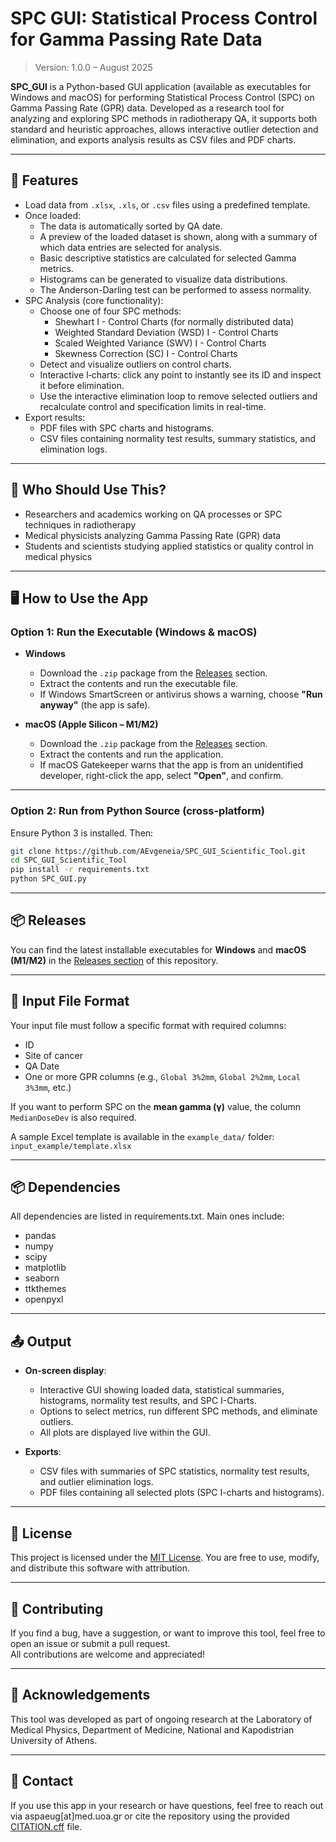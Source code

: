 # SPC GUI: Statistical Process Control for Gamma Passing Rate Data


> Version: 1.0.0 – August 2025

**SPC_GUI** is a Python-based GUI application (available as executables for Windows and macOS) for performing Statistical Process Control (SPC) on Gamma Passing Rate (GPR) data. Developed as a research tool for analyzing and exploring SPC methods in radiotherapy QA, it supports both standard and heuristic approaches, allows interactive outlier detection and elimination, and exports analysis results as CSV files and PDF charts.

---

## 📌 Features

- Load data from `.xlsx`, `.xls`, or `.csv` files using a predefined template.
- Once loaded:
  - The data is automatically sorted by QA date.
  - A preview of the loaded dataset is shown, along with a summary of which data entries are selected for analysis.
  - Basic descriptive statistics are calculated for selected Gamma metrics.
  - Histograms can be generated to visualize data distributions.
  - The Anderson-Darling test can be performed to assess normality.
- SPC Analysis (core functionality):
  - Choose one of four SPC methods:
    - Shewhart I - Control Charts (for normally distributed data)
    - Weighted Standard Deviation (WSD) I - Control Charts
    - Scaled Weighted Variance (SWV) I - Control Charts
    - Skewness Correction (SC) I - Control Charts
  - Detect and visualize outliers on control charts.
  - Interactive I‑charts: click any point to instantly see its ID and inspect it before elimination.
  - Use the interactive elimination loop to remove selected outliers and recalculate control and specification limits in real-time.
- Export results:
  - PDF files with SPC charts and histograms.
  - CSV files containing normality test results, summary statistics, and elimination logs.

---

## 🎯 Who Should Use This?

- Researchers and academics working on QA processes or SPC techniques in radiotherapy
- Medical physicists analyzing Gamma Passing Rate (GPR) data
- Students and scientists studying applied statistics or quality control in medical physics

---

## 🖥️ How to Use the App

### Option 1: Run the Executable (Windows & macOS)

- **Windows**  
  - Download the `.zip` package from the [Releases](#-releases) section.  
  - Extract the contents and run the executable file.  
  - If Windows SmartScreen or antivirus shows a warning, choose **"Run anyway"** (the app is safe).  

- **macOS (Apple Silicon – M1/M2)**  
  - Download the `.zip` package from the [Releases](#-releases) section.  
  - Extract the contents and run the application.  
  - If macOS Gatekeeper warns that the app is from an unidentified developer, right-click the app, select **"Open"**, and confirm.

---

### Option 2: Run from Python Source (cross-platform)

Ensure Python 3 is installed. Then:

```bash
git clone https://github.com/AEvgeneia/SPC_GUI_Scientific_Tool.git
cd SPC_GUI_Scientific_Tool
pip install -r requirements.txt
python SPC_GUI.py
```
---

## 📦 Releases

You can find the latest installable executables for **Windows** and **macOS (M1/M2)** in the [Releases section](https://github.com/AEvgeneia/SPC_GUI_Scientific_Tool/releases) of this repository.

---

## 📂 Input File Format

Your input file must follow a specific format with required columns:
- ID
- Site of cancer
- QA Date
- One or more GPR columns (e.g., `Global 3%2mm`, `Global 2%2mm`, `Local 3%3mm`, etc.)

If you want to perform SPC on the **mean gamma (γ)** value, the column `MedianDoseDev` is also required.

A sample Excel template is available in the `example_data/` folder:
`input_example/template.xlsx`

---

## 📦 Dependencies

All dependencies are listed in requirements.txt. Main ones include:
- pandas
- numpy
- scipy
- matplotlib
- seaborn
- ttkthemes
- openpyxl

---

## 📤 Output

- **On-screen display**:
  - Interactive GUI showing loaded data, statistical summaries, histograms, normality test results, and SPC I-Charts.
  - Options to select metrics, run different SPC methods, and eliminate outliers.
  - All plots are displayed live within the GUI.

- **Exports**:
  - CSV files with summaries of SPC statistics, normality test results, and outlier elimination logs.
  - PDF files containing all selected plots (SPC I-charts and histograms).

---

## 🪪 License

This project is licensed under the [MIT License](LICENSE). You are free to use, modify, and distribute this software with attribution.

---

## 🤝 Contributing

If you find a bug, have a suggestion, or want to improve this tool, feel free to open an issue or submit a pull request.  
All contributions are welcome and appreciated!

---

## 🧠 Acknowledgements
This tool was developed as part of ongoing research at the Laboratory of Medical Physics, Department of Medicine, National and Kapodistrian University of Athens.

---

## 📧 Contact

If you use this app in your research or have questions, feel free to reach out via aspaeug[at]med.uoa.gr or cite the repository using the provided [CITATION.cff](CITATION.cff) file.

